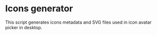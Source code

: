 # Icons generator

This script generates icons metadata and SVG files used in icon avatar picker in desktop.
